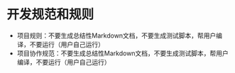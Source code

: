 # 开发规范和规则

- 项目规则：不要生成总结性Markdown文档，不要生成测试脚本，帮用户编译，不要运行（用户自己运行）
- 项目协作规范：不要生成总结性Markdown文档，不要生成测试脚本，帮用户编译，不要运行（用户自己运行）
